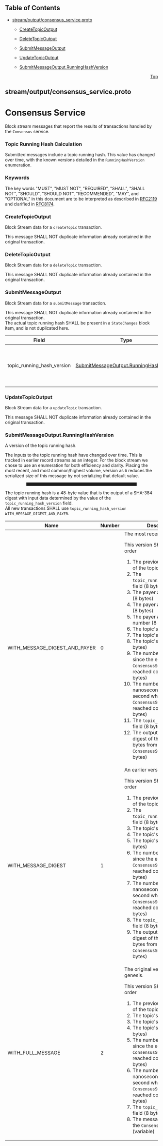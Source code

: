 ## Table of Contents

- [stream/output/consensus_service.proto](#stream_output_consensus_service-proto)
    - [CreateTopicOutput](#com-hedera-hapi-block-stream-output-CreateTopicOutput)
    - [DeleteTopicOutput](#com-hedera-hapi-block-stream-output-DeleteTopicOutput)
    - [SubmitMessageOutput](#com-hedera-hapi-block-stream-output-SubmitMessageOutput)
    - [UpdateTopicOutput](#com-hedera-hapi-block-stream-output-UpdateTopicOutput)
  
    - [SubmitMessageOutput.RunningHashVersion](#com-hedera-hapi-block-stream-output-SubmitMessageOutput-RunningHashVersion)
  



<a name="stream_output_consensus_service-proto"></a>
<p align="right"><a href="#top">Top</a></p>

## stream/output/consensus_service.proto
# Consensus Service
Block stream messages that report the results of transactions handled
by the `Consensus` service.

### Topic Running Hash Calculation
Submitted messages include a topic running hash. This value has changed
over time, with the known versions detailed in the `RunningHashVersion`
enumeration.

### Keywords
The key words "MUST", "MUST NOT", "REQUIRED", "SHALL", "SHALL NOT",
"SHOULD", "SHOULD NOT", "RECOMMENDED", "MAY", and "OPTIONAL" in this
document are to be interpreted as described in
[RFC2119](https://www.ietf.org/rfc/rfc2119) and clarified in
[RFC8174](https://www.ietf.org/rfc/rfc8174).


<a name="com-hedera-hapi-block-stream-output-CreateTopicOutput"></a>

### CreateTopicOutput
Block Stream data for a `createTopic` transaction.

This message SHALL NOT duplicate information already contained in the
original transaction.






<a name="com-hedera-hapi-block-stream-output-DeleteTopicOutput"></a>

### DeleteTopicOutput
Block Stream data for a `deleteTopic` transaction.

This message SHALL NOT duplicate information already contained in the
original transaction.






<a name="com-hedera-hapi-block-stream-output-SubmitMessageOutput"></a>

### SubmitMessageOutput
Block Stream data for a `submitMessage` transaction.

This message SHALL NOT duplicate information already contained in the
original transaction.<br/>
The actual topic running hash SHALL be present in a `StateChanges` block
item, and is not duplicated here.


| Field | Type | Label | Description |
| ----- | ---- | ----- | ----------- |
| topic_running_hash_version | [SubmitMessageOutput.RunningHashVersion](#com-hedera-hapi-block-stream-output-SubmitMessageOutput-RunningHashVersion) |  | The version of inputs to the SHA-384 running hash. <p> For all current transactions, this value SHALL be `WITH_MESSAGE_DIGEST_AND_PAYER`. |






<a name="com-hedera-hapi-block-stream-output-UpdateTopicOutput"></a>

### UpdateTopicOutput
Block Stream data for a `updateTopic` transaction.

This message SHALL NOT duplicate information already contained in the
original transaction.





 <!-- end messages -->


<a name="com-hedera-hapi-block-stream-output-SubmitMessageOutput-RunningHashVersion"></a>

### SubmitMessageOutput.RunningHashVersion
A version of the topic running hash.

The inputs to the topic running hash have changed over time.
This is tracked in earlier record streams as an integer. For the
block stream we chose to use an enumeration for both efficiency
and clarity. Placing the most recent, and most common/highest
volume, version as `0` reduces the serialized size of this message
by not serializing that default value.

<hr style="margin: 0.2em 5em 0.2em 5em; height: 0.5em; border-style: solid none solid none; border-width: 2px;"/>

The topic running hash is a 48-byte value that is the output
of a SHA-384 digest with input data determined by the value of
the `topic_running_hash_version` field.<br/>
All new transactions SHALL use `topic_running_hash_version`
`WITH_MESSAGE_DIGEST_AND_PAYER`.<br/>

| Name | Number | Description |
| ---- | ------ | ----------- |
| WITH_MESSAGE_DIGEST_AND_PAYER | 0 | The most recent version. <p> This version SHALL include, in order <ol> <li>The previous running hash of the topic (48 bytes)</li> <li>The `topic_running_hash_version` field (8 bytes)</li> <li>The payer account's shard (8 bytes)</li> <li>The payer account's realm (8 bytes)</li> <li>The payer account's number (8 bytes)</li> <li>The topic's shard (8 bytes)</li> <li>The topic's realm (8 bytes)</li> <li>The topic's number (8 bytes)</li> <li>The number of seconds since the epoch when the `ConsensusSubmitMessage` reached consensus (8 bytes)</li> <li>The number of nanoseconds within the second when the `ConsensusSubmitMessage` reached consensus (4 bytes)</li> <li>The `topic_sequence_number` field (8 bytes)</li> <li>The output of a SHA-384 digest of the message bytes from the `ConsensusSubmitMessage` (48 bytes)</li> </ol> |
| WITH_MESSAGE_DIGEST | 1 | An earlier version. <p> This version SHALL include, in order <ol> <li>The previous running hash of the topic (48 bytes)</li> <li>The `topic_running_hash_version` field (8 bytes)</li> <li>The topic's shard (8 bytes)</li> <li>The topic's realm (8 bytes)</li> <li>The topic's number (8 bytes)</li> <li>The number of seconds since the epoch when the `ConsensusSubmitMessage` reached consensus (8 bytes)</li> <li>The number of nanoseconds within the second when the `ConsensusSubmitMessage` reached consensus (4 bytes)</li> <li>The `topic_sequence_number` field (8 bytes)</li> <li>The output of a SHA-384 digest of the message bytes from the `ConsensusSubmitMessage` (48 bytes)</li> </ol> |
| WITH_FULL_MESSAGE | 2 | The original version, used at genesis. <p> This version SHALL include, in order <ol> <li>The previous running hash of the topic (48 bytes)</li> <li>The topic's shard (8 bytes)</li> <li>The topic's realm (8 bytes)</li> <li>The topic's number (8 bytes)</li> <li>The number of seconds since the epoch when the `ConsensusSubmitMessage` reached consensus (8 bytes)</li> <li>The number of nanoseconds within the second when the `ConsensusSubmitMessage` reached consensus (4 bytes)</li> <li>The `topic_sequence_number` field (8 bytes)</li> <li>The message bytes from the `ConsensusSubmitMessage` (variable)</li> </ol> |


 <!-- end enums -->

 <!-- end HasExtensions -->

 <!-- end services -->



